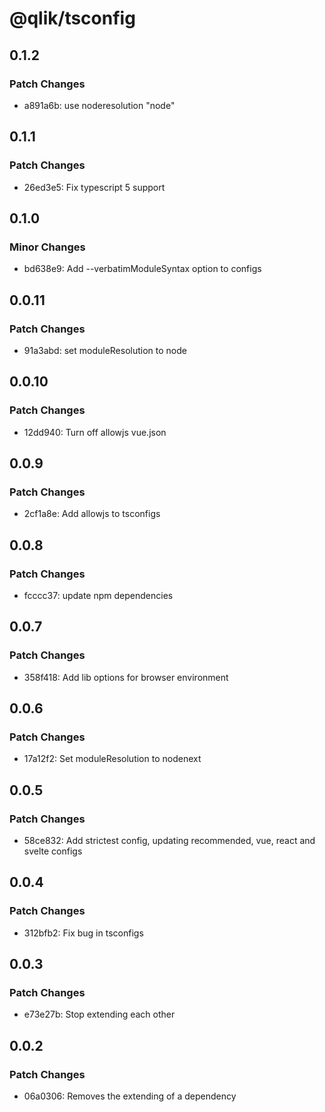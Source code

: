 # @qlik/tsconfig

## 0.1.2

### Patch Changes

- a891a6b: use noderesolution "node"

## 0.1.1

### Patch Changes

- 26ed3e5: Fix typescript 5 support

## 0.1.0

### Minor Changes

- bd638e9: Add --verbatimModuleSyntax option to configs

## 0.0.11

### Patch Changes

- 91a3abd: set moduleResolution to node

## 0.0.10

### Patch Changes

- 12dd940: Turn off allowjs vue.json

## 0.0.9

### Patch Changes

- 2cf1a8e: Add allowjs to tsconfigs

## 0.0.8

### Patch Changes

- fcccc37: update npm dependencies

## 0.0.7

### Patch Changes

- 358f418: Add lib options for browser environment

## 0.0.6

### Patch Changes

- 17a12f2: Set moduleResolution to nodenext

## 0.0.5

### Patch Changes

- 58ce832: Add strictest config, updating recommended, vue, react and svelte configs

## 0.0.4

### Patch Changes

- 312bfb2: Fix bug in tsconfigs

## 0.0.3

### Patch Changes

- e73e27b: Stop extending each other

## 0.0.2

### Patch Changes

- 06a0306: Removes the extending of a dependency
